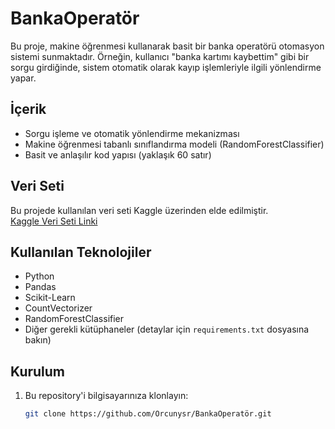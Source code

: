# BankaOperatör

Bu proje, makine öğrenmesi kullanarak basit bir banka operatörü otomasyon sistemi sunmaktadır. Örneğin, kullanıcı "banka kartımı kaybettim" gibi bir sorgu girdiğinde, sistem otomatik olarak kayıp işlemleriyle ilgili yönlendirme yapar.

## İçerik

- Sorgu işleme ve otomatik yönlendirme mekanizması
- Makine öğrenmesi tabanlı sınıflandırma modeli (RandomForestClassifier)
- Basit ve anlaşılır kod yapısı (yaklaşık 60 satır)

## Veri Seti

Bu projede kullanılan veri seti Kaggle üzerinden elde edilmiştir.  
[Kaggle Veri Seti Linki](https://www.kaggle.com/datasets/hayrunisa/telefon-bankacl)  


## Kullanılan Teknolojiler

- Python
- Pandas
- Scikit-Learn
- CountVectorizer
- RandomForestClassifier
- Diğer gerekli kütüphaneler (detaylar için `requirements.txt` dosyasına bakın)

## Kurulum

1. Bu repository'i bilgisayarınıza klonlayın:
   ```bash
   git clone https://github.com/Orcunysr/BankaOperatör.git
